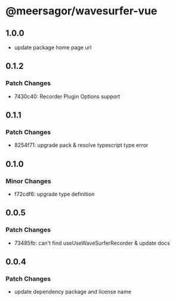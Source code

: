 # @meersagor/wavesurfer-vue


## 1.0.0
- update package home page url

## 0.1.2

### Patch Changes

- 7430c40: Recorder Plugin Options support

## 0.1.1

### Patch Changes

- 8254f71: upgrade pack & resolve typescript type error

## 0.1.0

### Minor Changes

- f72cdf6: upgrade type definition

## 0.0.5

### Patch Changes

- 73485fb: can't find useUseWaveSurferRecorder & update docs

## 0.0.4

### Patch Changes

- update dependency package and license name
